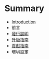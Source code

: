 # Summary

* [Introduction](README.md)
* 前言
* [發行說明](1.Prologue/releases.md)
* [升級指南](1.Prologue/releases.md)
* [貢獻指南](1.Prologue/contributions.md)
* 環境設定

